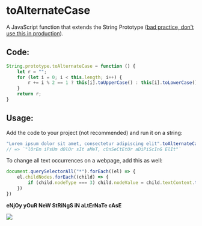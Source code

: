 # toAlternateCase
A JavaScript function that extends the String Prototype ([bad practice, don't use this in production](https://developer.mozilla.org/en-US/docs/Web/JavaScript/Inheritance_and_the_prototype_chain#Bad_practice_Extension_of_native_prototypes)).

## Code:
```javascript
String.prototype.toAlternateCase = function () {
    let r = "";
    for (let i = 0; i < this.length; i++) {
        r += i % 2 == 1 ? this[i].toUpperCase() : this[i].toLowerCase();
    }
    return r;
}
```

## Usage:
Add the code to your project (not recommended) and run it on a string:

```javascript
"Lorem ipsum dolor sit amet, consectetur adipiscing elit".toAlternateCase()
// => `"lOrEm iPsUm dOlOr sIt aMeT, cOnSeCtEtUr aDiPiScInG ElIt"`
```

To change all text occurrences on a webpage, add this as well:

```javascript
document.querySelectorAll("*").forEach((el) => {
    el.childNodes.forEach((child) => {
        if (child.nodeType === 3) child.nodeValue = child.textContent.toAlternateCase()
    })
})
```

__eNjOy yOuR NeW StRiNgS iN aLtErNaTe cAsE__

![](https://user-images.githubusercontent.com/5780704/89944710-8d8b4400-dc20-11ea-8126-cb043aa16cf9.png)
